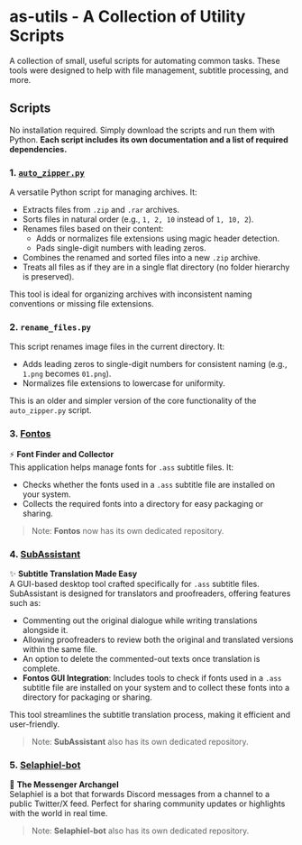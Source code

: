 # as-utils - A Collection of Utility Scripts

A collection of small, useful scripts for automating common tasks. These tools were designed to help with file management, subtitle processing, and more.

## Scripts

No installation required. Simply download the scripts and run them with Python. **Each script includes its own documentation and a list of required dependencies.**

### 1. [`auto_zipper.py`](auto_zipper/README.md)

A versatile Python script for managing archives. It:

- Extracts files from `.zip` and `.rar` archives.
- Sorts files in natural order (e.g., `1, 2, 10` instead of `1, 10, 2`).
- Renames files based on their content:
  - Adds or normalizes file extensions using magic header detection.
  - Pads single-digit numbers with leading zeros.
- Combines the renamed and sorted files into a new `.zip` archive.
- Treats all files as if they are in a single flat directory (no folder hierarchy is preserved).

This tool is ideal for organizing archives with inconsistent naming conventions or missing file extensions.

### 2. `rename_files.py`

This script renames image files in the current directory. It:

- Adds leading zeros to single-digit numbers for consistent naming (e.g., `1.png` becomes `01.png`).
- Normalizes file extensions to lowercase for uniformity.

This is an older and simpler version of the core functionality of the `auto_zipper.py` script.

### 3. [Fontos](https://github.com/naghim/fontos)

⚡ **Font Finder and Collector**  
This application helps manage fonts for `.ass` subtitle files. It:

- Checks whether the fonts used in a `.ass` subtitle file are installed on your system.
- Collects the required fonts into a directory for easy packaging or sharing.

> Note: **Fontos** now has its own dedicated repository.

### 4. [SubAssistant](https://github.com/naghim/subassistant)

✨ **Subtitle Translation Made Easy**  
A GUI-based desktop tool crafted specifically for `.ass` subtitle files. SubAssistant is designed for translators and proofreaders, offering features such as:

- Commenting out the original dialogue while writing translations alongside it.
- Allowing proofreaders to review both the original and translated versions within the same file.
- An option to delete the commented-out texts once translation is complete.
- **Fontos GUI Integration**: Includes tools to check if fonts used in a `.ass` subtitle file are installed on your system and to collect these fonts into a directory for packaging or sharing.

This tool streamlines the subtitle translation process, making it efficient and user-friendly.

> Note: **SubAssistant** also has its own dedicated repository.

### 5. [Selaphiel-bot](https://github.com/naghim/Selaphiel-bot)

💬 **The Messenger Archangel**  
Selaphiel is a bot that forwards Discord messages from a channel to a public Twitter/X feed. Perfect for sharing community updates or highlights with the world in real time.

> Note: **Selaphiel-bot** also has its own dedicated repository.

